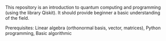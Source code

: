 This repository is an introduction to quantum computing and programming (using the library Qiskit). It should provide beginner a basic understanding of the field.

Prerequisites: Linear algebra (orthonormal basis, vector, matrices), Python programming, Basic algorithmic

